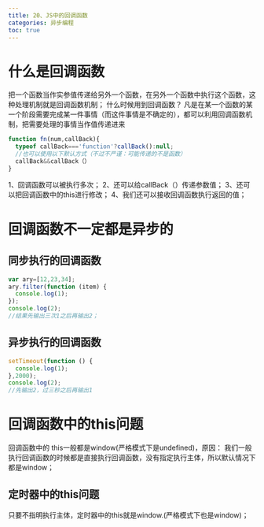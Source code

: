 ```yaml
---
title: 20、JS中的回调函数
categories: 异步编程
toc: true
---
```


# 什么是回调函数
把一个函数当作实参值传递给另外一个函数，在另外一个函数中执行这个函数，这种处理机制就是回调函数机制；
什么时候用到回调函数？
凡是在某一个函数的某一个阶段需要完成某一件事情（而这件事情是不确定的），都可以利用回调函数机制，把需要处理的事情当作值传递进来
```javascript
function fn(num,callBack){
  typeof callBack==='function'?callBack():null;
  //也可以使用以下默认方式（不过不严谨：可能传递的不是函数）
  callBack&&callBack（）
}
```
1、回调函数可以被执行多次；
2、还可以给callBack（）传递参数值；
3、还可以把回调函数中的this进行修改；
4、我们还可以接收回调函数执行返回的值；
# 回调函数不一定都是异步的
## 同步执行的回调函数
```javascript
var ary=[12,23,34];
ary.filter(function (item) {
  console.log(1);
});
console.log(2);
//结果先输出三次1之后再输出2；
```
## 异步执行的回调函数
```javascript
setTimeout(function () {
  console.log(1);
},2000);
console.log(2);
//先输出2，过三秒之后再输出1
```
# 回调函数中的this问题
回调函数中的 this一般都是window(严格模式下是undefined)，原因：
我们一般执行回调函数的时候都是直接执行回调函数，没有指定执行主体，所以默认情况下都是window；
## 定时器中的this问题
只要不指明执行主体，定时器中的this就是window.(严格模式下也是window)；
